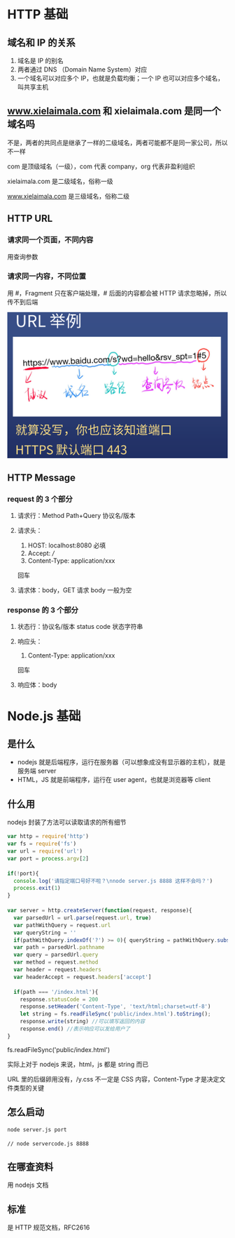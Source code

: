 # HTTP 基础

## 域名和 IP 的关系

1. 域名是 IP 的别名
2. 两者通过 DNS （Domain Name System）对应
3. 一个域名可以对应多个 IP，也就是负载均衡；一个 IP 也可以对应多个域名，叫共享主机



## www.xielaimala.com 和 xielaimala.com 是同一个域名吗

不是，两者的共同点是继承了一样的二级域名，两者可能都不是同一家公司，所以不一样

com 是顶级域名（一级），com 代表 company，org 代表非盈利组织

xielaimala.com 是二级域名，俗称一级

www.xielaimala.com 是三级域名，俗称二级



## HTTP URL

### 请求同一个页面，不同内容

用查询参数



### 请求同一内容，不同位置

用 #，Fragment 只在客户端处理，# 后面的内容都会被 HTTP 请求忽略掉，所以传不到后端

<img src=".\img\url举例.png" style="zoom:60%;" />



## HTTP Message

### request 的 3 个部分

1. 请求行：Method  Path+Query 协议名/版本

2. 请求头：

   1. HOST: localhost:8080  必填
   2. Accept: */*
   3. Content-Type: application/xxx

   回车

3. 请求体：body，GET 请求 body 一般为空



### response 的 3 个部分

1. 状态行：协议名/版本  status code  状态字符串

2. 响应头：

   1. Content-Type: application/xxx

   回车

3. 响应体：body



# Node.js 基础

## 是什么

- nodejs 就是后端程序，运行在服务器（可以想象成没有显示器的主机），就是服务端 server
- HTML，JS 就是前端程序，运行在 user agent，也就是浏览器等 client

## 什么用

nodejs 封装了方法可以读取请求的所有细节

```javascript
var http = require('http')
var fs = require('fs')
var url = require('url')
var port = process.argv[2]

if(!port){
  console.log('请指定端口号好不啦？\nnode server.js 8888 这样不会吗？')
  process.exit(1)
}

var server = http.createServer(function(request, response){
  var parsedUrl = url.parse(request.url, true)
  var pathWithQuery = request.url 
  var queryString = ''
  if(pathWithQuery.indexOf('?') >= 0){ queryString = pathWithQuery.substring(pathWithQuery.indexOf('?')) }
  var path = parsedUrl.pathname
  var query = parsedUrl.query
  var method = request.method
  var header = request.headers
  var headerAccept = request.headers['accept']
  
  if(path === '/index.html'){
    response.statusCode = 200
    response.setHeader('Content-Type', 'text/html;charset=utf-8')
    let string = fs.readFileSync('public/index.html').toString();
    response.write(string) //可以填写返回的内容
    response.end() //表示响应可以发给用户了
}
```

fs.readFileSync('public/index.html')

实际上对于 nodejs 来说，html，js 都是 string 而已

URL 里的后缀卵用没有，/y.css 不一定是 CSS 内容，Content-Type 才是决定文件类型的关键

## 怎么启动

```shell
node server.js port

// node servercode.js 8888
```



## 在哪查资料

用 nodejs 文档



## 标准

是 HTTP 规范文档，RFC2616
